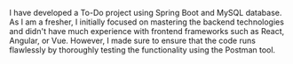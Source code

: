 I have developed a To-Do project using Spring Boot and MySQL database. 
As I am a fresher, I initially focused on mastering the backend technologies and didn't have much experience with frontend frameworks such as React, Angular, or Vue.
However, I made sure to ensure that the code runs flawlessly by thoroughly testing the functionality using the Postman tool.
